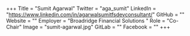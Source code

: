+++
Title = "Sumit Agarwal"
Twitter = "aga_sumit"
LinkedIn = "https://www.linkedin.com/in/agarwalsumitfsdevconsultant/"
GitHub = ""
Website = ""
Employer = "Broadridge Financial Solutions "
Role = "Co-Chair"
Image = "sumit-agarwal.jpg"
GitLab = ""
Facebook = ""
+++
